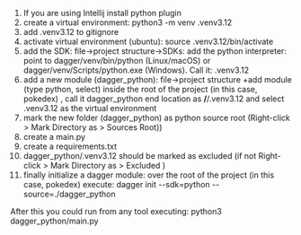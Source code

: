 [//]: # (dagger init --sdk=python --source=./dagger)

1. If you are using Intellij install python plugin
2. create a virtual environment: python3 -m venv .venv3.12
3. add .venv3.12 to gitignore
4. activate virtual environment (ubuntu): source .venv3.12/bin/activate
5. add the SDK: file->project structure->SDKs: add the python interpreter:
   point to dagger/venv/bin/python (Linux/macOS) or dagger/venv/Scripts/python.exe (Windows). Call it: .venv3.12
6. add a new module (dagger_python): file->project structure +add module (type python, select) inside the root of the project (in this case, pokedex) , call it dagger_python
   end location as **/**/.venv3.12 and select .venv3.12 as the virtual environment
7. mark the new folder (dagger_python) as python source root (Right-click > Mark Directory as > Sources Root))
8. create a main.py
9. create a requirements.txt
10. dagger_python/.venv3.12 should be marked as excluded (if not Right-click > Mark Directory as > Excluded )
11. finally initialize a dagger module: over the root of the project (in this case, pokedex) execute: dagger init --sdk=python --source=./dagger_python

After this you could run from any tool executing: python3 dagger_python/main.py 